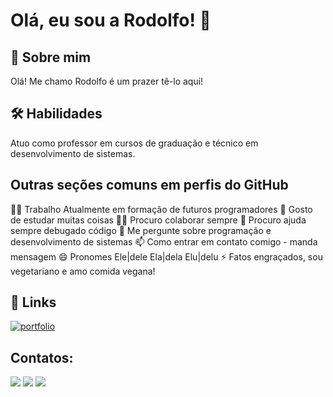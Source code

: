 
# Olá, eu sou a Rodolfo! 👋


## 🚀 Sobre mim
Olá! Me chamo Rodolfo é um prazer tê-lo aqui!

## 🛠 Habilidades
Atuo como professor em cursos de graduação e técnico em  desenvolvimento de sistemas. 

## Outras seções comuns em perfis do GitHub
👩‍💻 Trabalho Atualmente em formação de futuros programadores
🧠 Gosto de estudar muitas coisas
👯‍♀️ Procuro colaborar sempre
🤔 Procuro ajuda sempre debugado código
💬 Me pergunte sobre programação e desenvolvimento de sistemas
📫 Como entrar em contato comigo - manda mensagem 
😄 Pronomes Ele|dele Ela|dela Elu|delu
⚡️ Fatos engraçados, sou vegetariano e amo comida vegana! 


## 🔗 Links
[![portfolio](https://img.shields.io/badge/my_portfolio-000?style=for-the-badge&logo=ko-fi&logoColor=white)](https://https://github.com/ProfRodolfo/)


## Contatos:

<div>
<a href="www.youtube.com/canaldorodox2332" target="_blank"><img loading="lazy" src="https://img.shields.io/badge/YouTube-FF0000?style=for-the-badge&logo=youtube&logoColor=white" target="_blank"></a>
<a href = "mailto:rodolfo.gsilva2@senacsp.edu.br"><img loading="lazy" src="https://img.shields.io/badge/Gmail-D14836?style=for-the-badge&logo=gmail&logoColor=white" target="_blank"></a>
<a href="[https://www.linkedin.com/in/rodolfo-goncalves-silva" target="_blank"><img loading="lazy" src="https://img.shields.io/badge/-LinkedIn-%230077B5?style=for-the-badge&logo=linkedin&logoColor=white" target="_blank"></a>   
</div>

